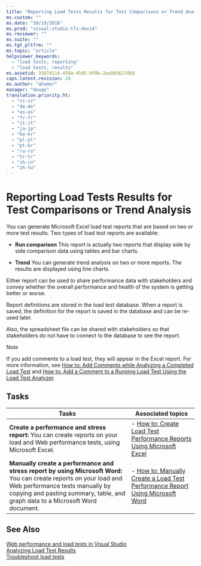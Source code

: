 ```yaml
---
title: "Reporting Load Tests Results for Test Comparisons or Trend Analysis | Microsoft Docs"
ms.custom: ""
ms.date: "10/19/2016"
ms.prod: "visual-studio-tfs-dev14"
ms.reviewer: ""
ms.suite: ""
ms.tgt_pltfrm: ""
ms.topic: "article"
helpviewer_keywords: 
  - "load tests, reporting"
  - "load tests, results"
ms.assetid: 31874114-459a-45d5-9f8b-2ea503627db8
caps.latest.revision: 24
ms.author: "ahomer"
manager: "douge"
translation.priority.ht: 
  - "cs-cz"
  - "de-de"
  - "es-es"
  - "fr-fr"
  - "it-it"
  - "ja-jp"
  - "ko-kr"
  - "pl-pl"
  - "pt-br"
  - "ru-ru"
  - "tr-tr"
  - "zh-cn"
  - "zh-tw"
---
```

# Reporting Load Tests Results for Test Comparisons or Trend Analysis
You can generate Microsoft Excel load test reports that are based on two or more test results. Two types of load test reports are available:  
  
-   **Run comparison** This report is actually two reports that display side by side comparison data using tables and bar charts.  
  
-   **Trend** You can generate trend analysis on two or more reports. The results are displayed using line charts.  
  
 Either report can be used to share performance data with stakeholders and convey whether the overall performance and health of the system is getting better or worse.  
  
 Report definitions are stored in the load test database. When a report is saved, the definition for the report is saved in the database and can be re-used later.  
  
 Also, the spreadsheet file can be shared with stakeholders so that stakeholders do not have to connect to the database to see the report.  
  
> [!NOTE]
>  If you add comments to a load test, they will appear in the Excel report. For more information, see [How to: Add Comments while Analyzing a Completed Load Test](../test/how-to--add-comments-while-analyzing-a-completed-load-test-using-the-load-test-analyzer.md) and [How to: Add a Comment to a Running Load Test Using the Load Test Analyzer](../test_notintoc/how-to--add-a-comment-to-a-running-load-test-using-the-load-test-analyzer.md).  
  
## Tasks  
  
|Tasks|Associated topics|  
|-----------|-----------------------|  
|**Create a performance and stress report:** You can create reports on your load and Web performance tests, using Microsoft Excel.|-   [How to: Create Load Test Performance Reports Using Microsoft Excel](../test/how-to--create-load-test-performance-reports-using-microsoft-excel.md)|  
|**Manually create a performance and stress report by using Microsoft Word:** You can create reports on your load and Web performance tests manually by copying and pasting summary, table, and graph data to a Microsoft Word document.|-   [How to: Manually Create a Load Test Performance Report Using Microsoft Word](../test/how-to--manually-create-a-load-test-performance-report-using-microsoft-word.md)|  
  
## See Also  
 [Web performance and load tests in Visual Studio](../test_notintoc/web-performance-and-load-tests-in-visual-studio.md)   
 [Analyzing Load Test Results](../test/analyzing-load-test-results-using-the-load-test-analyzer.md)   
 [Troubleshoot load tests](../test_notintoc/troubleshoot-load-tests.md)